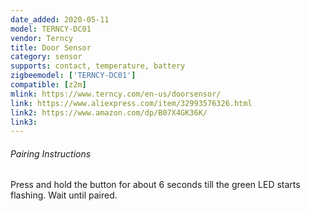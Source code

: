 ```yaml
---
date_added: 2020-05-11
model: TERNCY-DC01
vendor: Terncy
title: Door Sensor
category: sensor
supports: contact, temperature, battery
zigbeemodel: ['TERNCY-DC01']
compatible: [z2m]
mlink: https://www.terncy.com/en-us/doorsensor/
link: https://www.aliexpress.com/item/32993576326.html
link2: https://www.amazon.com/dp/B07X4GK36K/
link3: 
---
```


###### Pairing Instructions
Press and hold the button for about 6 seconds till the green LED starts flashing. Wait until paired.